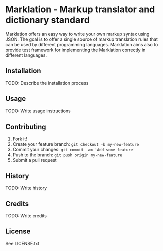 # Marklation - Markup translator and dictionary standard
 
Marklation offers an easy way to write your own markup syntax using JSON. The goal is to offer a single source of markup translation rules that can be used by different programming languages. Marklation aims also to provide test framework for implementing the Marklation correctly in different languages.
 
## Installation
 
TODO: Describe the installation process
 
## Usage
 
TODO: Write usage instructions
 
## Contributing
 
1. Fork it!
2. Create your feature branch: `git checkout -b my-new-feature`
3. Commit your changes: `git commit -am 'Add some feature'`
4. Push to the branch: `git push origin my-new-feature`
5. Submit a pull request
 
## History
 
TODO: Write history
 
## Credits
 
TODO: Write credits
 
## License
 
See LICENSE.txt
